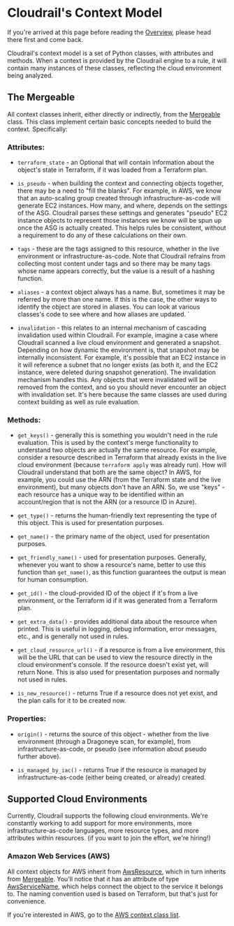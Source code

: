 # Cloudrail's Context Model

If you're arrived at this page before reading the [Overview](../README.md), please head there first and come back.

Cloudrail's context model is a set of Python classes, with attributes and methods. When a context is provided by the 
Cloudrail engine to a rule, it will contain many instances of these classes, reflecting the cloud environment being 
analyzed.


## The Mergeable

All context classes inherit, either directly or indirectly, from the 
[Mergeable](/cloudrail/knowledge/context/mergeable.py) class. This class implement certain basic concepts needed
to build the context. Specifically:


### Attributes:
* `terraform_state` - an Optional that will contain information about the object's state in Terraform,
if it was loaded from a Terraform plan.
  

* `is_pseudo` - when building the context and connecting objects together, there may be a need to "fill the blanks". For
example, in AWS, we know that an auto-scaling group created through infrastructure-as-code will generate EC2 instances.
How many, and where, depends on the settings of the ASG. Cloudrail parses these settings and generates "pseudo" EC2 
instance objects to represent those instances we know will be spun up once the ASG is actually created. This helps
rules be consistent, without a requirement to do any of these calculations on their own.
  

* `tags` - these are the tags assigned to this resource, whether in the live environment or infrastructure-as-code. Note 
that Cloudrail refrains from collecting most content under tags and so there may be many tags whose name appears 
  correctly, but the value is a result of a hashing function.
  

* `aliases` - a context object always has a name. But, sometimes it may be referred by more than one name. If this is 
the case, the other ways to identify the object are stored in aliases. You can look at various classes's code to see 
  where and how aliases are updated.
  `

* `invalidation` - this relates to an internal mechanism of cascading invalidation used within Cloudrail. For example,
imagine a case where Cloudrail scanned a live cloud environment and generated a snapshot. Depending on how dynamic the
  environment is, that snapshot may be internally inconsistent. For example, it's possible that an EC2 instance in it 
  will reference a subnet that no longer exists (as both it, and the EC2 instance, were deleted during snapshot 
  generation). The invalidation mechanism handles this. Any objects that were invalidated will be removed from the 
  context, and so you should never encounter an object with invalidation set. It's here because the same classes are 
  used during context building as well as rule evaluation.
  

### Methods:
* `get_keys()` - generally this is something you wouldn't need in the rule evaluation. This is used by the context's 
  merge functionality to understand two objects are actually the same resource. For example, consider a resource 
  described in Terraform that already exists in the live cloud environment (because `terraform apply` was already run).
  How will Cloudrail understand that both are the same object? In AWS, for example, you could use the ARN 
  (from the Terraform state and the live environment), but many objects don't have an ARN. So, we use "keys" - 
  each resource has a unique way to be identified within an account/region that is not the ARN (or a resource ID in 
  Azure).
  

* `get_type()` - returns the human-friendly text representing the type of this object. This is used for presentation 
purposes.
  

* `get_name()` - the primary name of the object, used for presentation purposes.


* `get_friendly_name()` - used for presentation purposes. Generally, whenever you want to show a resource's name, better
to use this function than `get_name()`, as this function guarantees the output is mean for human consumption.
  

* `get_id()` - the cloud-provided ID of the object if it's from a live environment, or the Terraform id 
if it was generated from a Terraform plan.
  

* `get_extra_data()` - provides additional data about the resource when printed. This is useful in logging, debug 
  information, error messages, etc., and is generally not used in rules.
  

* `get_cloud_resource_url()` - if a resource is from a live environment, this will be the URL that can be used to view
the resource directly in the cloud environment's console. If the resource doesn't exist yet, will return None. This is also
  used for presentation purposes and normally not used in rules.
  

* `is_new_resource()` - returns True if a resource does not yet exist, and the plan calls for it to be created now.


### Properties:
* `origin()` - returns the source of this object - whether from the live environment (through a Dragoneye scan, for 
  example), from infrastructure-as-code, or pseudo (see information about pseudo further above).
  

* `is_managed_by_iac()` - returns True if the resource is managed by infrastructure-as-code (either being created, or 
  already) created.
  

## Supported Cloud Environments

Currently, Cloudrail supports the following cloud environments. We're constantly working to add support for more
environments, more infrastructure-as-code languages, more resource types, and more attributes within resources. (if you want
to join the effort, we're hiring!)

### Amazon Web Services (AWS)

All context objects for AWS inherit from [AwsResource](/cloudrail/knowledge/context/aws/aws_resource.py), which in turn 
inherits from [Mergeable](/cloudrail/knowledge/context/mergeable.py). You'll notice that it has an attribute of type 
[AwsServiceName](/cloudrail/knowledge/context/aws/service_name.py), which helps connect the object to the service it 
belongs to. The naming convention used is based on Terraform, but that's just for convenience.

If you're interested in AWS, go to the [AWS context class list](aws/README.md).
